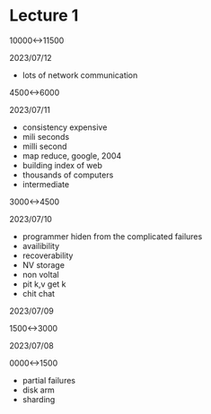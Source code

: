 # Lecture 1

10000<->11500

2023/07/12

- lots of network communication

4500<->6000

2023/07/11

- consistency expensive
- mili seconds
- milli second
- map reduce, google, 2004
- building index of web
- thousands of computers
- intermediate

3000<->4500

2023/07/10

- programmer hiden from the complicated failures
- availibility
- recoverability
- NV storage
- non voltal
- pit k,v get k
- chit chat

2023/07/09

1500<->3000

2023/07/08

0000<->1500

- partial failures
- disk arm
- sharding

